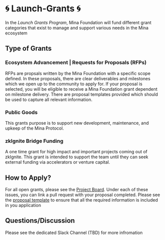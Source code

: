 # :cyclone: Launch-Grants :cyclone:
In the *Launch Grants Program*, Mina Foundation will fund different grant categories that exist to manage and support various needs in the Mina ecosystem

## Type of Grants
### Ecosystem Advancement | Requests for Proposals (RFPs)
RFPs are propsals written by the Mina Foundation with a specific scope defined. In these proposals, there are clear deliverables and milestones which we open up to the community to apply for. If your proposal is selected, you will be eligible to receive a Mina Foundation grant dependent on milestone delivery. There are proposal templates provided which should be used to capture all relevant information.

### Public Goods 
This grants purpose is to support new development, maintenance, and upkeep of the Mina Protocol.

### zkIgnite Bridge Funding
A one time grant for high impact and important projects coming out of zkIgnite. This grant is intended to support the team until they can seek external funding via accelerators or venture capital.

## How to Apply?
For all open grants, please see the [Project Board](https://github.com/orgs/MinaFoundation/projects/7). Under each of these issues, you can link a pull request with your proposal completed. Please see the [proposal template](https://github.com/MinaFoundation/Launch-Grants/blob/main/Templates.md)  to ensure that all the required information is included in you application

## Questions/Discussion
Please see the dedicated Slack Channel (TBD) for more infromation
